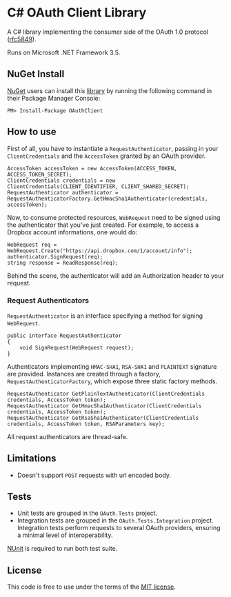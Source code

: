 ﻿C# OAuth Client Library
=======================

A C# library implementing the consumer side of the OAuth 1.0 protocol
([rfc5849](http://tools.ietf.org/html/rfc5849)).

Runs on Microsoft .NET Framework 3.5.

NuGet Install
-------------

[NuGet](https://nuget.org/) users can install this
[library](https://nuget.org/packages/OAuthClient) by running the following
command in their Package Manager Console:

    PM> Install-Package OAuthClient

How to use
----------

First of all, you have to instantiate a `RequestAuthenticator`, passing in your
`ClientCredentials` and the `AccessToken` granted by an OAuth provider.

    AccessToken accessToken = new AccessToken(ACCESS_TOKEN, ACCESS_TOKEN_SECRET);
    ClientCredentials credentials = new ClientCredentials(CLIENT_IDENTIFIER, CLIENT_SHARED_SECRET);
    RequestAuthenticator authenticator = RequestAuthenticatorFactory.GetHmacSha1Authenticator(credentials, accessToken);

Now, to consume protected resources, `WebRequest` need to be signed using the
authenticator that you've just created. For example, to access a Dropbox account
informations, one would do:

    WebRequest req = WebRequest.Create("https://api.dropbox.com/1/account/info");
    authenticator.SignRequest(req);
    string response = ReadResponse(req);

Behind the scene, the authenticator will add an Authorization header to your request.

### Request Authenticators

`RequestAuthenticator` is an interface specifying a method for signing `WebRequest`.

    public interface RequestAuthenticator
    {
        void SignRequest(WebRequest request);
    }

Authenticators implementing `HMAC-SHA1`, `RSA-SHA1` and `PLAINTEXT` signature
are provided. Instances are created through a factory,
`RequestAuthenticatorFactory`, which expose three static factory methods.

    RequestAuthenticator GetPlainTextAuthenticator(ClientCredentials credentials, AccessToken token);
    RequestAuthenticator GetHmacSha1Authenticator(ClientCredentials credentials, AccessToken token);
    RequestAuthenticator GetRsaSha1Authenticator(ClientCredentials credentials, AccessToken token, RSAParameters key);

All request authenticators are thread-safe.

Limitations
-----------

* Doesn't support `POST` requests with url encoded body.

Tests
-----

* Unit tests are grouped in the `OAuth.Tests` project.
* Integration tests are grouped in the `OAuth.Tests.Integration` project.
  Integration tests perform requests to several OAuth providers, ensuring
  a minimal level of interoperability.

[NUnit](http://www.nunit.org/) is required to run both test suite.

License
-------

This code is free to use under the terms of the [MIT license](http://mturcotte.mit-license.org/).
